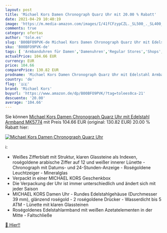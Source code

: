 ```yaml
---
layout: post
title: 'Michael Kors Damen Chronograph Quarz Uhr mit 20.00 % Rabatt'
date: 2021-04-29 10:40:19
image: 'https://m.media-amazon.com/images/I/41fCFzypCZL._SL500_._SL400_.jpg'
comments: true
category: ofertas
author: 'tole.es'
slug: 'B00BFO9PVK-de Michael Kors Damen Chronograph Quarz Uhr mit Edelstahl...'
sku: 'B00BFO9PVK-de'
tags: [ 'Armbanduhren für Damen','Damenuhren','Regular Stores','Shops','Uhren','michael kors', ]
actualPrice: 104.66 EUR
currency: EUR
price: 104.66
comparePrice: 130.82 EUR
prodname: 'Michael Kors Damen Chronograph Quarz Uhr mit Edelstahl Armband MK5774'
country: 'de'
flag: '🇩🇪'
brand: 'Michael Kors'
buyurl: 'https://www.amazon.de/dp/B00BFO9PVK/?tag=tolees0ca-21'
descuento: '20.00'
average: '104.66'
---
```


Sie können [Michael Kors Damen Chronograph Quarz Uhr mit Edelstahl Armband MK5774](https://www.amazon.de/dp/B00BFO9PVK/?tag=tolees0ca-21) mit Preis 104.66 EUR (original: 130.82 EUR) 20.00 % Rabatt hier:

[![Michael Kors Damen Chronograph Quarz Uhr](https://m.media-amazon.com/images/I/41fCFzypCZL._SL500_._SL400_.jpg)](https://www.amazon.de/dp/B00BFO9PVK/?tag=tolees0ca-21)

ℹ️:

- Weißes Zifferblatt mit Struktur, klaren Glassteine als Indexen, roségoldene arabische Ziffer auf 12 und weißer innerer Lünette - Chronograph mit Datums- und 24-Stunden-Anzeige - Roségoldene Leuchtzeiger - Mineralglas
- Verpackt in einer MICHAEL KORS Geschenkbox
- Die Verpackung der Uhr ist immer unterschiedlich und ändert sich mit jeder Saison
- MICHAEL KORS Damen Uhr - Rundes Edelstahlgehäuse (Durchmesser 39 mm), glänzend roségold - 2 roségoldene Drücker - Wasserdicht bis 5 ATM - Lünette mit klaren Glassteinen
- Roségoldenes Edelstahlarmband mit weißen Azetatelementen in der Mitte - Faltschließe

[🛒 Hier!!](https://www.amazon.de/dp/B00BFO9PVK/?tag=tolees0ca-21)
